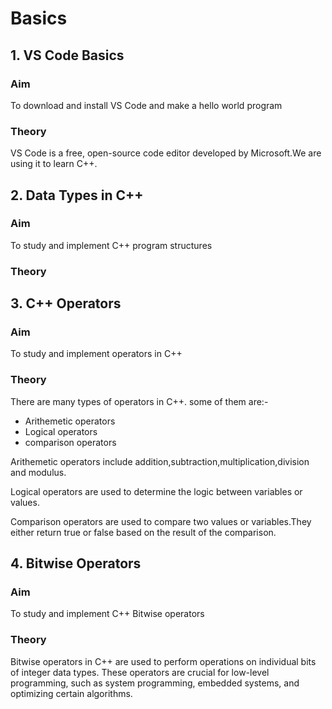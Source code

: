 # Basics
## 1. VS Code Basics
### Aim
To download and install VS Code and make a hello world program
### Theory
VS Code is a free, open-source code editor developed by Microsoft.We are using it to learn C++.
## 2. Data Types in C++
### Aim
To study and implement C++ program structures
### Theory

## 3. C++ Operators
### Aim 
To study and implement operators in C++
### Theory
There are many types of operators in C++. some of them are:-
- Arithemetic operators
- Logical operators
- comparison operators
  
Arithemetic operators include addition,subtraction,multiplication,division and modulus.

Logical operators are used to determine the logic between variables or values.

Comparison operators are used to compare two values or variables.They either return true or false based on the result of the comparison.
## 4. Bitwise Operators
### Aim
To study and implement C++ Bitwise operators
### Theory
Bitwise operators in C++ are used to perform operations on individual bits of integer data types. These operators are crucial for low-level programming, such as system programming, embedded systems, and optimizing certain algorithms. 
